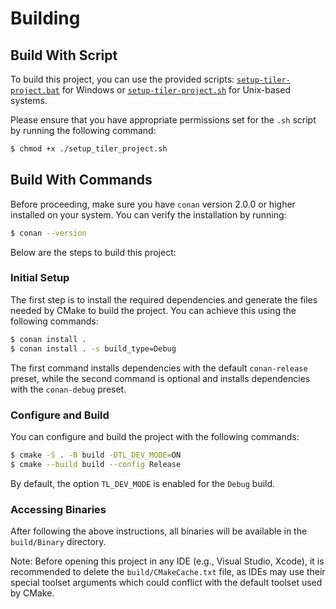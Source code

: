# Building

## Build With Script

To build this project, you can use the provided scripts: [`setup-tiler-project.bat`](setup-tiler-project.bat) for Windows or [`setup-tiler-project.sh`](setup-tiler-project.sh) for Unix-based systems. 

Please ensure that you have appropriate permissions set for the `.sh` script by running the following command:
```bash
$ chmod +x ./setup_tiler_project.sh
```

## Build With Commands

Before proceeding, make sure you have `conan` version 2.0.0 or higher installed on your system. You can verify the installation by running:
```bash
$ conan --version
```

Below are the steps to build this project:

### Initial Setup

The first step is to install the required dependencies and generate the files needed by CMake to build the project. You can achieve this using the following commands:
```bash
$ conan install .
$ conan install . -s build_type=Debug
```

The first command installs dependencies with the default `conan-release` preset, while the second command is optional and installs dependencies with the `conan-debug` preset.

### Configure and Build

You can configure and build the project with the following commands:
```bash
$ cmake -S . -B build -DTL_DEV_MODE=ON
$ cmake --build build --config Release
```

By default, the option `TL_DEV_MODE` is enabled for the `Debug` build.

### Accessing Binaries

After following the above instructions, all binaries will be available in the `build/Binary` directory.

Note: Before opening this project in any IDE (e.g., Visual Studio, Xcode), it is recommended to delete the `build/CMakeCache.txt` file, as IDEs may use their special toolset arguments which could conflict with the default toolset used by CMake.